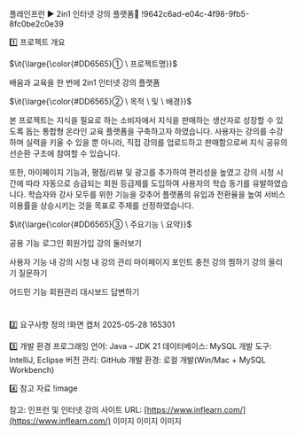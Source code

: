 플레인프런 ▶ 2in1 인터넷 강의 플랫폼👋
!9642c6ad-e04c-4f98-9fb5-8fc0be2c0e39

1️⃣ 프로젝트 개요
<p>$\it{\large{\color{#DD6565}① \ 프로젝트명}}$</p> 

배움과 교육을 한 번에 2in1 인터넷 강의 플랫폼
<p>$\it{\large{\color{#DD6565}② \ 목적 \ 및 \ 배경}}$</p>
본 프로젝트는 지식을 필요로 하는 소비자에서 지식을 판매하는 생산자로 성장할 수 있도록 돕는 통합형 온라인 교육 플랫폼을 구축하고자 하였습니다. 사용자는 강의를 수강하며 실력을 키울 수 있을 뿐 아니라, 직접 강의를 업로드하고 판매함으로써 지식 공유의 선순환 구조에 참여할 수 있습니다. 

또한, 마이페이지 기능과, 평점/리뷰 및 광고를 추가하여 편리성을 높였고 강의 시청 시간에 따라 자동으로 승급되는 회원 등급제를 도입하여 사용자의 학습 동기를 유발하였습니다. 학습자와 강사 모두를 위한 기능을 갖추어 플랫폼의 유입과 전환율을 높여 서비스 이용률을 상승시키는 것을 목표로 주제를 선정하였습니다.
<p>$\it{\large{\color{#DD6565}③ \ 주요기능  \ 요약}}$</p>
공용 기능
로그인
회원가입
강의 둘러보기

사용자 기능
내 강의 시청
내 강의 관리
마이페이지
포인트 충전
강의 찜하기
강의 올리기
질문하기

어드민 기능 
회원관리
대시보드
답변하기

#
2️⃣ 요구사항 정의
!화면 캡처 2025-05-28 165301

3️⃣ 개발 환경
프로그래밍 언어: Java – JDK 21
데이터베이스: MySQL
개발 도구: IntelliJ, Eclipse
버전 관리: GitHub
개발 환경: 로컬 개발(Win/Mac + MySQL Workbench)

4️⃣ 참고 자료
!image

참고: 인프런 및 인터넷 강의 사이트
URL: [https://www.inflearn.com/](https://www.inflearn.com/)
이미지
이미지
이미지
